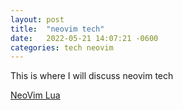 ```yaml
---
layout: post
title:  "neovim tech"
date:   2022-05-21 14:07:21 -0600
categories: tech neovim
---
```

This is where I will discuss neovim tech

[NeoVim Lua](https://tdfacer.github.io/tech/neovim-lua)
